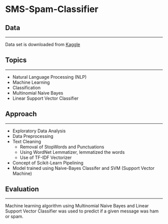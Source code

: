 # SMS-Spam-Classifier

## Data 
---
Data set is downloaded from [Kaggle](https://archive.ics.uci.edu/ml/datasets/sms+spam+collection)

## Topics
---
* Natural Language Processing (NLP)
* Machine Learning
* Classification
* Multinomial Naive Bayes
* Linear Support Vector Classifier

## Approach
---
* Exploratory Data Analysis
* Data Preprocessing
* Text Cleaning
  * Removal of StopWords and Punctuations
  * Using WordNet Lemmatizer, lemmatized the words
  * Use of TF-IDF Vectorizer
* Concept of Scikit-Learn Pipelining
* Model trained using Naive-Bayes Classifer and SVM (Support Vector Machine)

## Evaluation
---
Machine learning algorithm using Multinomial Naive Bayes and Linear Support Vector Classifier was used to predict if a given message was ham or spam.


